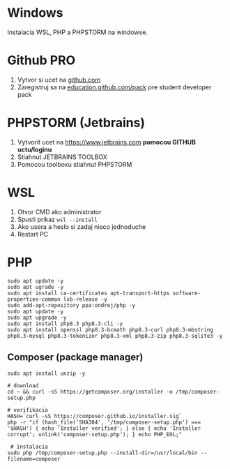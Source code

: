 # Windows

Instalacia WSL, PHP a PHPSTORM na windowse.

# Github PRO

1. Vytvor si ucet na [github.com](https://github.com)
2. Zaregistruj sa na [education.github.com/pack](https://education.github.com/pack) pre student developer pack

# PHPSTORM (Jetbrains)

1. Vytvorit ucet na https://www.jetbrains.com **pomocou GITHUB uctu/loginu**
2. Stiahnut JETBRAINS TOOLBOX
3. Pomocou toolboxu stiahnut PHPSTORM

# WSL

1. Otvor CMD ako administrator
2. Spusti prikaz `wsl --install`
3. Ako usera a heslo si zadaj nieco jednoduche
4. Restart PC

# PHP

```shell
sudo apt update -y
sudo apt ugrade -y
sudo apt install ca-certificates apt-transport-https software-properties-common lsb-release -y
sudo add-apt-repository ppa:ondrej/php -y
sudo apt update -y
sudo apt upgrade -y
sudo apt install php8.3 php8.3-cli -y
sudo apt install openssl php8.3-bcmath php8.3-curl php8.3-mbstring php8.3-mysql php8.3-tokenizer php8.3-xml php8.3-zip php8.3-sqlite3 -y 
```

## Composer (package manager)

```shell
sudo apt install unzip -y

# download
cd ~ && curl -sS https://getcomposer.org/installer -o /tmp/composer-setup.php

# verifikacia
HASH=`curl -sS https://composer.github.io/installer.sig`
php -r "if (hash_file('SHA384', '/tmp/composer-setup.php') === '$HASH') { echo 'Installer verified'; } else { echo 'Installer corrupt'; unlink('composer-setup.php'); } echo PHP_EOL;"
 
 # instalacia
sudo php /tmp/composer-setup.php --install-dir=/usr/local/bin --filename=composer
```
